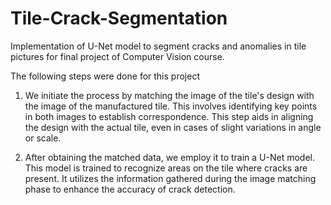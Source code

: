 # Tile-Crack-Segmentation

Implementation of U-Net model to segment cracks and anomalies in tile pictures for final project of Computer Vision course.

The following steps were done for this project

1. We initiate the process by matching the image of the tile's design with the image of the manufactured tile. This involves identifying key points in both images to establish correspondence. This step aids in aligning the design with the actual tile, even in cases of slight variations in angle or scale.
   
2. After obtaining the matched data, we employ it to train a U-Net model. This model is trained to recognize areas on the tile where cracks are present. It utilizes the information gathered during the image matching phase to enhance the accuracy of crack detection.
